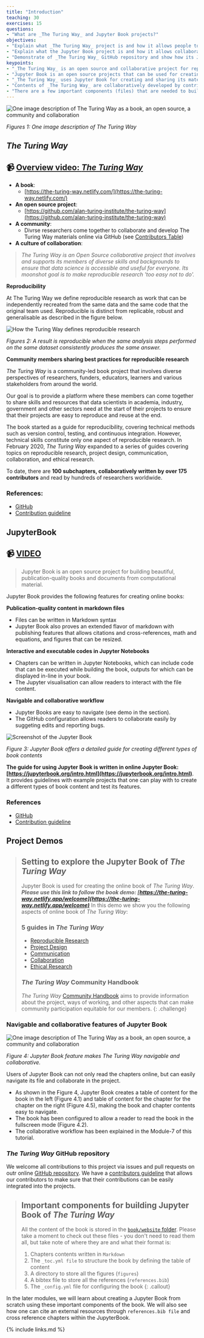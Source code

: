```yaml
---
title: "Introduction"
teaching: 30
exercises: 15
questions:
- "What are _The Turing Way_ and Jupyter Book projects?"
objectives:
- "Explain what _The Turing Way_ project is and how it allows people to exchange computational skills and best practices for reproducible research"
- "Explain what the Jupyter Book project is and how it allows collaborative development of an online book"
- "Demonstrate of _The Turing Way_ GitHub repository and show how its Jupyter Book looks like online"
keypoints:
- "_The Turing Way_ is an open source and collaborative project for reproducible research that provides a common platform for different stakeholders of research to come together and exchange skills around reproducible, ethical, collaborative and inclusive research"
- "Jupyter Book is an open source projects that can be used for creating interactive computational or non-computational resources to share and develop them online"
- "_The Turing Way_ uses Jupyter Book for creating and sharing its materials by involving its community members online"
- "Contents of _The Turing Way_ are collaboratively developed by contributors on project's GitHub repository"
- "There are a few important components (files) that are needed to build a _The Turing Way_ Jupyter Book: chapters written in Markdown files, `figures` folder where all the images used in the book are used, a `references.bib` file where all the referenced materials are stored in bibtex format, a `_toc.yml` file that allows how to structure our chapters online and a `book` folder where all these components of the book are stored."
---
```


![One image description of The Turing Way as a book, an open source, a community and collaboration](../fig/theturingway-intro-jc2020.png)

*Figures 1: One image description of The Turing Way*

## _The Turing Way_

📹 [Overview video: _The Turing Way_](https://www.youtube.com/watch?v=JyNhPfcBxTg&list=PLBxcQEfGu3Dmdo6oKg6o9V7Q_e7WSX-vu&index=2&ab_channel=TheTuringWayCommunity)
---

- **A book**:
  - [https://the-turing-way.netlify.com/](https://the-turing-way.netlify.com/)
- **An open source project**:
  - [https://github.com/alan-turing-institute/the-turing-way](https://github.com/alan-turing-institute/the-turing-way)
- **A community**:
  - Divrse researchers come together to collaborate and develop The Turing Way materials online via GitHub (see [Contributors Table](https://github.com/alan-turing-institute/the-turing-way#contributors))
- **A culture of collaboration**:
> *The Turing Way is an Open Source collaborative project that involves and supports its members of diverse skills and backgrounds to ensure that data science is accessible and useful for everyone.
Its moonshot goal is to make reproducible research 'too easy not to do'.*

**Reproducibility**

At The Turing Way we define reproducible research as work that can be independently recreated from the same data and the same code that the original team used.
Reproducible is distinct from replicable, robust and generalisable as described in the figure below.

![How the Turing Way defines reproducible research](../fig/reproducible-jc2020.jpg)

*Figures 2: A result is reproducible when the same analysis steps performed on the same dataset consistently produces the same answer.*

**Community members sharing best practices for reproducible research**

_The Turing Way_ is a community-led book project that involves diverse perspectives of researchers, funders, educators, learners and various stakeholders from around the world.

Our goal is to provide a platform where these members can come together to share skills and resources that data scientists in academia, industry, government and other sectors need at the start of their projects to ensure that their projects are easy to reproduce and reuse at the end.

The book started as a guide for reproducibility, covering technical methods such as version control, testing, and continuous integration.
However, technical skills constitute only one aspect of reproducible research.
In February 2020, _The Turing Way_ expanded to a series of guides covering topics on reproducible research, project design, communication, collaboration, and ethical research.

To date, there are **100 subchapters, collaboratively written by over 175 contributors** and read by hundreds of researchers worldwide.

### References:

- [GitHub](https://github.com/alan-turing-institute/the-turing-way)
- [Contribution guideline](https://github.com/alan-turing-institute/the-turing-way/blob/master/CONTRIBUTING.md)

## JupyterBook

📹 [VIDEO](https://www.youtube.com/watch?v=PmxZywVwhP8&list=PLBxcQEfGu3Dmdo6oKg6o9V7Q_e7WSX-vu&index=3&ab_channel=TheTuringWayCommunity)
---

> Jupyter Book is an open source project for building beautiful, publication-quality books and documents from computational material.

Jupyter Book provides the following features for creating online books:

**Publication-quality content in markdown files**

- Files can be written in Markdown syntax
- Jupyter Book also proves an extended flavor of markdown with publishing features that allows citations and cross-references, math and equations, and figures that can be resized.

**Interactive and executable codes in Jupyter Notebooks**

- Chapters can be written in Jupyter Notebooks, which can include code that can be executed while building the book, outputs for which can be displayed in-line in your book.
- The Jupyter visualisation can allow readers to interact with the file content.

**Navigable and collaborative workflow**

- Jupyter Books are easy to navigate (see demo in the section).
- The GitHub configuration allows readers to collaborate easily by suggeting edits and reporting bugs.

![Screenshot of the Jupyter Book](../fig/jupyterbook-jc2020.png)

*Figure 3: Jupyter Book offers a detailed guide for creating different types of book contents*

**The guide for using Jupyter Book is written in online Jupyter Book: [https://jupyterbook.org/intro.html](https://jupyterbook.org/intro.html)**.
It provides guidelines with example projects that one can play with to create a different types of book content and test its features.

### References

- [GitHub](https://github.com/executablebooks/jupyter-book)
- [Contribution guideline](https://jupyterbook.org/contribute/intro.html)

## Project Demos

> ## Setting to explore the Jupyter Book of _The Turing Way_
>
> Jupyter Book is used for creating the online book of _The Turing Way_.
> ***Please use this link to follow the book demo: [https://the-turing-way.netlify.app/welcome](https://the-turing-way.netlify.app/welcome)***
> In this demo we show you the following aspects of online book of _The Turing Way_:
>
> ### 5 guides in _The Turing Way_
>
> - [Reproducible Research](https://the-turing-way.netlify.app/reproducible-research)
> - [Project Design](https://the-turing-way.netlify.app/project-design)
> - [Communication](https://the-turing-way.netlify.app/communication)
> - [Collaboration](https://the-turing-way.netlify.app/collaboration)
> - [Ethical Research](https://the-turing-way.netlify.app/ethical-research)
>
> ### _The Turing Way_ Community Handbook
>
> _The Turing Way_ [Community Handbook](https://the-turing-way.netlify.app/community-handbook) aims to provide information about the project, ways of working, and other aspects that can make community participation equitable for our members.
{: .challenge}

### Navigable and collaborative features of Jupyter Book

![One image description of The Turing Way as a book, an open source, a community and collaboration](../fig/theturingway-navigation-jc2020.png)

*Figure 4: Jupyter Book feature makes _The Turing Way_ navigable and collaborative.*

Users of Jupyter Book can not only read the chapters online, but can easily navigate its file and collaborate in the project.

- As shown in the Figure 4, Jupyter Book creates a table of content for the book in the left (Figure 4.1) and table of content for the chapter for the chapter on the right (Figure 4.5), making the book and chapter contents easy to navigate.
- The book has been configured to allow a reader to read the book in the fullscreen mode (Figure 4.2).
- The collaborative workflow has been explained in the Module-7 of this tutorial.

### _The Turing Way_ GitHub repository

We welcome all contributions to this project via issues and pull requests on outr online [GitHub repository](https://github.com/alan-turing-institute/the-turing-way).
We have a [contributors guideline](https://github.com/alan-turing-institute/the-turing-way/blob/master/CONTRIBUTING.md) that allows our contributors to make sure that their contributions can be easily integrated into the projects.

> ## Important components for building Jupyter Book of _The Turing Way_
>
> All the content of the book is stored in the [`book/website` folder](https://github.com/alan-turing-institute/the-turing-way/tree/master/book/website).
> Please take a moment to check out these files - you don't need to read them all, but take note of where they are and what their format is:
>
> 1. Chapters contents written in `Markdown`
> 2. The `_toc.yml file` to structure the book by defining the table of content
> 3. A directory to store all the figures (`figures`)
> 4. A bibtex file to store all the references (`references.bib`)
> 5. The `_config.yml` file for configuring the book
{: .callout}

In the later modules, we will learn about creating a Jupyter Book from scratch using these important components of the book.
We will also see how one can cite an external resources through `references.bib file` and cross reference chapters within the JupyterBook.

{% include links.md %}
